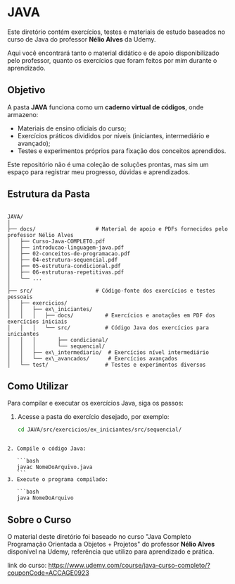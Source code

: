 
#  JAVA

Este diretório contém exercícios, testes e materiais de estudo baseados no curso de Java do professor **Nélio Alves** da Udemy. 

Aqui você encontrará tanto o material didático e de apoio disponibilizado pelo professor, quanto os exercícios que foram feitos por mim durante o aprendizado.

## Objetivo

A pasta **JAVA** funciona como um **caderno virtual de códigos**, onde armazeno:

- Materiais de ensino oficiais do curso;
- Exercícios práticos divididos por níveis (iniciantes, intermediário e avançado);
- Testes e experimentos próprios para fixação dos conceitos aprendidos.

Este repositório não é uma coleção de soluções prontas, mas sim um espaço para registrar meu progresso, dúvidas e aprendizados.

## Estrutura da Pasta

```

JAVA/
│
├── docs/                   # Material de apoio e PDFs fornecidos pelo professor Nélio Alves
│   ├── Curso-Java-COMPLETO.pdf
│   ├── introducao-linguagem-java.pdf
│   ├── 02-conceitos-de-programacao.pdf
│   ├── 04-estrutura-sequencial.pdf
│   ├── 05-estrutura-condicional.pdf
│   ├── 06-estruturas-repetitivas.pdf
│   └── ...
│
├── src/                    # Código-fonte dos exercícios e testes pessoais
│   ├── exercicios/
│   │   ├── ex\_iniciantes/
│   │   │   ├── docs/          # Exercícios e anotações em PDF dos exercícios iniciais
│   │   │   └── src/           # Código Java dos exercícios para iniciantes
│   │   │       ├── condicional/
│   │   │       └── sequencial/
│   │   ├── ex\_intermediario/  # Exercícios nível intermediário
│   │   └── ex\_avancados/      # Exercícios avançados
│   └── test/                  # Testes e experimentos diversos

````

## Como Utilizar

Para compilar e executar os exercícios Java, siga os passos:

1. Acesse a pasta do exercício desejado, por exemplo:
   ```bash
   cd JAVA/src/exercicios/ex_iniciantes/src/sequencial/
````

2. Compile o código Java:

   ```bash
   javac NomeDoArquivo.java
   ```
3. Execute o programa compilado:

   ```bash
   java NomeDoArquivo
   ````




## Sobre o Curso

O material deste diretório foi baseado no curso "Java Completo Programação Orientada a Objetos + Projetos" do professor **Nélio Alves** disponível na Udemy, referência que utilizo para aprendizado e prática.

link do curso: https://www.udemy.com/course/java-curso-completo/?couponCode=ACCAGE0923


